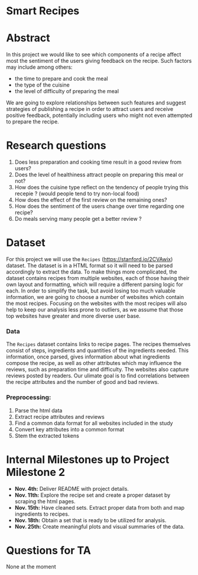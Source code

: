 # Smart Recipes

# Abstract

In this project we would like to see which components of a recipe affect most the sentiment of the users giving feedback on the recipe. Such factors may include among others:  
- the time to prepare and cook the meal  
- the type of the cuisine  
- the level of difficulty of preparing the meal  

We are going to explore relationships between such features and suggest strategies of publishing a recipe in order to attract users and receive positive feedback, potentially including users who might not even attempted to prepare the recipe.


# Research questions

1) Does less preparation and cooking time result in a good review from users?
2) Does the level of healthiness attract people on preparing this meal or not?
3) How does the cuisine type reflect on the tendency of people trying this recepie ? (would people tend to try non-local food)
4) How does the effect of the first review on the remaining ones?
5) How does the sentiment of the users change over time regarding one recipe?
6) Do meals serving many people get a better review ?

# Dataset
For this project we will use the `Recipes` (https://stanford.io/2CVAwix) dataset. The dataset is in a HTML format so it will need to be parsed accordingly to extract the data. To make things more complicated, the dataset contains recipes from multiple websites, each of those having their own layout and formatting, which will require a different parsing logic for each. In order to simplify the task, but avoid losing too much valuable information, we are going to choose a number of websites which contain the most recipes. Focusing on the websites with the most recipes will also help to keep our analysis less prone to outliers, as we assume that those top websites have greater and more diverse user base.

### Data
The `Recipes` dataset contains links to recipe pages. The recipes themselves consist of steps, ingredients and quantities of the ingredients needed. This information, once parsed, gives information about what ingredients compose the recipe, as well as other attributes which may influence the reviews, such as preparation time and difficulty. The websites also capture reviews posted by readers. Our ulimate goal is to find correlations between the recipe attributes and the number of good and bad reviews.

### Preprocessing:
1. Parse the html data
2. Extract recipe attributes and reviews
3. Find a common data format for all websites included in the study
4. Convert key attributes into a common format
5. Stem the extracted tokens

# Internal Milestones up to Project Milestone 2
- **Nov. 4th:** Deliver README with project details.
- **Nov. 11th:** Explore the recipe set and create a proper dataset by scraping the html pages.
- **Nov. 15th:** Have cleaned sets. Extract proper data from both and map ingredients to recipes.
- **Nov. 18th:** Obtain a set that is ready to be utilized for analysis.
- **Nov. 25th:** Create meaningful plots and visual summaries of the data.

# Questions for TA
None at the moment
